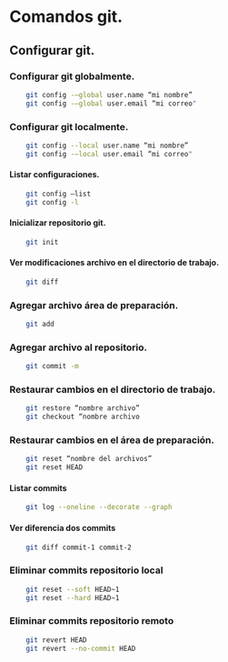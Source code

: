 # Comandos git.
## Configurar git.
### Configurar git globalmente.

```bash
    git config -–global user.name “mi nombre”
    git config -–global user.email “mi correo"
```
### Configurar git localmente.

```bash
    git config --local user.name “mi nombre”
    git config -–local user.email “mi correo"
```
#### Listar configuraciones.
```bash
    git config –list 
    git config -l
```
#### Inicializar repositorio git.

```bash
    git init
```
#### Ver modificaciones archivo en el directorio de trabajo.

```bash
    git diff
```
### Agregar archivo área de preparación.

```bash
    git add
```
### Agregar archivo al repositorio.

```bash
    git commit -m
```
### Restaurar cambios en el directorio de trabajo.

```bash
    git restore “nombre archivo”
    git checkout “nombre archivo
```

### Restaurar cambios en el área de preparación.

```bash
    git reset “nombre del archivos”
    git reset HEAD
```

#### Listar commits
```bash
    git log --oneline --decorate --graph
```
#### Ver diferencia dos commits
```bash
    git diff commit-1 commit-2
```

### Eliminar commits repositorio local
```bash
    git reset --soft HEAD~1
    git reset --hard HEAD~1
```
### Eliminar commits repositorio remoto
```bash
    git revert HEAD
    git revert --no-commit HEAD
```

